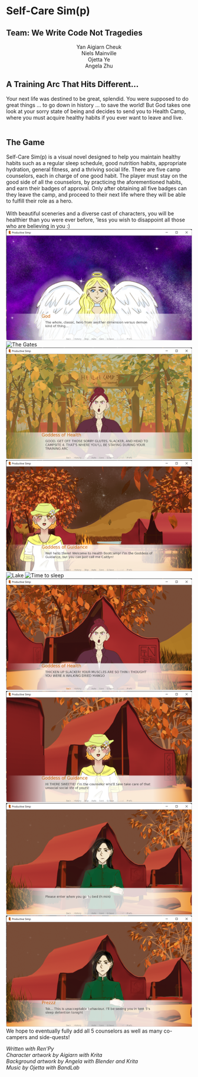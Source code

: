 # Self-Care Sim(p)
## Team: We Write Code Not Tragedies <br/> 
<p align=center> 
Yan Aigiarn Cheuk <br/> 
Niels Mainville <br/>
Ojetta Ye <br/> 
Angela Zhu <br/> 
</p> 

## A Training Arc That Hits Different...
Your next life was destined to be great, splendid. You were supposed to do great things ... to go down in history ... to save the world! But God takes one look at your sorry state of being and decides to send you to Health Camp, where you must acquire healthy habits if you ever want to leave and live.  </br> </br>
## The Game 
Self-Care Sim(p) is a visual novel designed to help you maintain healthy habits such as a regular sleep schedule, good nutrition habits, appropriate hydration, general fitness, and a thriving social life. There are five camp counselors, each in charge of one good habit. The player must stay on the good side of all the counselors, by practicing the aforementioned habits, and earn their badges of approval. Only after obtaining all five badges can they leave the camp, and proceed to their next life where they will be able to fulfill their role as a hero. 
</br> </br> 
With beautiful sceneries and a diverse cast of characters, you will be healthier than you were ever before, 'less you wish to disappoint all those who are believing in you :) 
![God's Solution](Documentation/God3.png) 
![The Gates](Documentation/Gates.png) 
![The Goddess of Health](Documentation/GodHealth.png) 
![The Counselor](Documentation/Guide.png)
![Lake](Documentation/Lake.png) 
![Time to sleep](Documentation/go_sleep.png) 
![Fitness](Documentation/Fitness.png)
![Social](Documentation/Social.png)
![Enter your bedtime](Documentation/EnterBed.png)
![Sleep Detention?](Documentation/SleepTent.png)
</br>
We hope to eventually fully add all 5 counselors as well as many co-campers and side-quests! 

*Written with Ren'Py*  
*Character artwork by Aigiarn with Krita </br>*
*Background artwork by Angela with Blender and Krita </br>* 
*Music by Ojetta with BandLab* 

